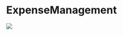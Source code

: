 # ExpenseManagement

![](https://img.shields.io/github/workflow/status/Runtime-Terror-G3/expense-management-back-end/Build)
